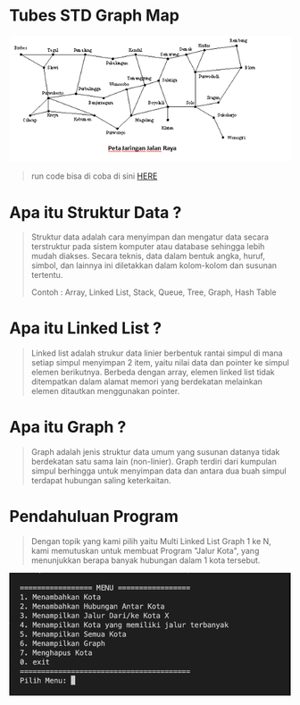 # Tubes STD Graph Map


![Tux](./ilustrasi-graph/1.png)
>run code bisa di coba di sini [HERE](https://onlinegdb.com/0AEXtkkKK)

# Apa itu Struktur Data ?
>Struktur data adalah cara menyimpan dan mengatur data secara terstruktur pada sistem komputer atau database sehingga lebih mudah diakses. Secara teknis, data dalam bentuk angka, huruf, simbol, dan lainnya ini diletakkan dalam kolom-kolom dan susunan tertentu. 
>
>Contoh : Array, Linked List, Stack, Queue, Tree, Graph, Hash Table

# Apa itu Linked List ?
>Linked list adalah strukur data linier berbentuk rantai simpul di mana setiap simpul menyimpan 2 item, yaitu nilai data dan pointer ke simpul elemen berikutnya. Berbeda dengan array, elemen linked list tidak ditempatkan dalam alamat memori yang berdekatan melainkan elemen ditautkan menggunakan pointer.

# Apa itu Graph ?
>Graph adalah jenis struktur data umum yang susunan datanya tidak berdekatan satu sama lain (non-linier). Graph terdiri dari kumpulan simpul berhingga untuk menyimpan data dan antara dua buah simpul terdapat hubungan saling keterkaitan.

# Pendahuluan Program
>Dengan topik yang kami pilih yaitu Multi Linked List Graph 1 ke N, kami memutuskan untuk membuat Program "Jalur Kota", yang menunjukkan berapa banyak hubungan dalam 1 kota tersebut.

![](./ilustrasi-graph/2.png)

